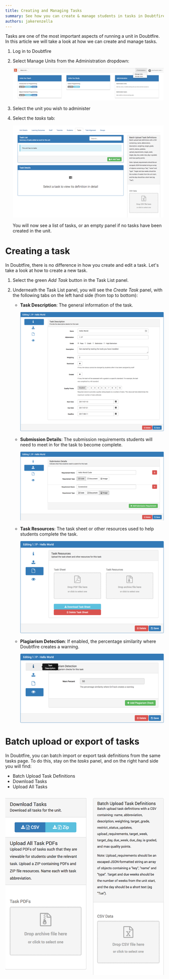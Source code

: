```yaml
---
title: Creating and Managing Tasks
summary: See how you can create & manage students in tasks in Doubtfire.
authors: jakerenzella
---
```


Tasks are one of the most important aspects of running a unit in Doubtfire. In this article we will take a look at how
we can create and manage tasks.

1. Log in to Doubtfire

1. Select Manage Units from the Administration dropdown:

   ![Manage units](../../assets/manage-units.png)

1. Select the unit you wish to administer

1. Select the _tasks_ tab:

   ![Tasks Tab](../../assets/tasks.png)

   You will now see a list of tasks, or an empty panel if no tasks have been created in the unit.

# Creating a task

In Doubtfire, there is no difference in how you create and edit a task. Let's take a look at how to create a new task.

1. Select the green _Add Task_ button in the Task List panel.

1. Underneath the Task List panel, you will see the _Create Task_ panel, with the following tabs on the left hand side
   (from top to bottom):

   - **Task Description**: The general information of the task.

     ![Task description](../../assets/information.png)

   - **Submission Details**: The submission requirements students will need to meet in for the task to become complete.

     ![Submission details](../../assets/submission.png)

   - **Task Resources**: The task sheet or other resources used to help students complete the task.

     ![Task resources](../../assets/resources.png)

   - **Plagiarism Detection**: If enabled, the percentage similarity where Doubtfire creates a warning.

     ![Plagiarism Settings](../../assets/plagiarism.png)

# Batch upload or export of tasks

In Doubtfire, you can batch import or export task definitions from the same tasks page. To do this, stay on the _tasks_
panel, and on the right hand side you will find:

- Batch Upload Task Definitions
- Download Tasks
- Upload All Tasks

<div class="columns">
<div class="column">

![Batch tasks](../../assets/export2.png)

</div>
<div class="column">

![Batch tasks](../../assets/export1.png)

</div>
</div>
